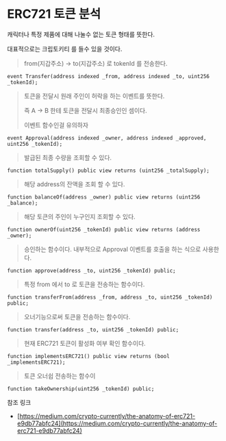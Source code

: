 # ERC721 토큰 분석

캐릭터나 특정 제품에 대해 나눌수 없는 토큰 형태를 뜻한다. 

대표적으로는 크립토키티 를 들수 있을 것이다. 



> from\(지갑주소\) -&gt; to\(지갑주소\) 로 tokenId 를 전송한다.

```
event Transfer(address indexed _from, address indexed _to, uint256 _tokenId);
```

> 토큰을 전달시 원래 주인이 허락을 하는 이벤트를 뜻한다. 
>
> 즉 A -&gt; B 한테 토큰을 전달시 최종승인인 셈이다. 
>
> 이벤트 함수인걸 유의하자

```
event Approval(address indexed _owner, address indexed _approved, uint256 _tokenId);
```

> 발급된 최종 수량을 조회할 수 있다.

```
function totalSupply() public view returns (uint256 _totalSupply);
```

> 해당 address의 잔액을 조회 할 수 있다.

```
function balanceOf(address _owner) public view returns (uint256 _balance);
```

> 해당 토큰의 주인이 누구인지 조회할 수 있다.

```
function ownerOf(uint256 _tokenId) public view returns (address _owner);
```

> 승인하는 함수이다. 내부적으로 Approval 이벤트를 호출을 하는 식으로 사용한다.

```
function approve(address _to, uint256 _tokenId) public;
```

> 특정 from 에서 to 로 토큰을 전송하는 함수이다.

```
function transferFrom(address _from, address _to, uint256 _tokenId) public;
```

> 오너기능으로써 토큰을 전송하는 함수이다.

```
function transfer(address _to, uint256 _tokenId) public;
```

> 현재 ERC721 토큰이 활성화 여부 확인 함수이다.

```
function implementsERC721() public view returns (bool _implementsERC721);
```

> 토큰 오너쉽 전송하는 함수이

```
function takeOwnership(uint256 _tokenId) public;
```







참조 링크

* [https://medium.com/crypto-currently/the-anatomy-of-erc721-e9db77abfc24](https://medium.com/crypto-currently/the-anatomy-of-erc721-e9db77abfc24)



